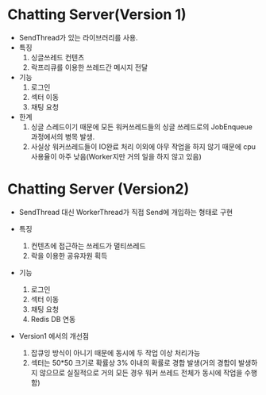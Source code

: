 # Chatting Server(Version 1)

- SendThread가 있는 라이브러리를 사용.
- 특징
  1. 싱글쓰레드 컨텐츠
  2. 락프리큐를 이용한 쓰레드간 메시지 전달
- 기능
  1. 로그인
  2. 섹터 이동
  3. 채팅 요청
- 한계
  1. 싱글 스레드이기 때문에 모든 워커쓰레드들의 싱글 쓰레드로의 JobEnqueue 과정에서의 병목 발생.
  2. 사실상 워커쓰레드들이 IO완료 처리 이외에 아무 작업을 하지 않기 때문에 cpu 사용율이 아주 낮음(Worker지만 거의 일을 하지 않고 있음)



# Chatting Server (Version2)

- SendThread 대신 WorkerThread가 직접 Send에 개입하는 형태로 구현
- 특징
  1. 컨텐츠에 접근하는 쓰레드가 멀티쓰레드
  2. 락을 이용한 공유자원 획득
- 기능
  1. 로그인
  2. 섹터 이동
  3. 채팅 요청
  4. Redis DB 연동



- Version1 에서의 개선점
  1. 잡큐잉 방식이 아니기 때문에 동시에 두 작업 이상 처리가능
  2. 섹터는 50*50 크기로 확률상 3% 이내의 확률로 경합 발생(거의 경합이 발생하지 않으므로 실질적으로 거의 모든 경우 워커 쓰레드 전체가 동시에 작업을 수행함)
